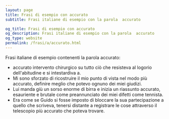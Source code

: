 ```yaml
---
layout: page
title: Frasi di esempio con accurato 
subtitle: Frasi italiane di esempio con la parola  accurato

og_title: Frasi di esempio con accurato 
og_description: Frasi italiane di esempio con la parola  accurato
og_type: website
permalink: /frasi/a/accurato.html
---
```


Frasi italiane di esempio contenenti la parola accurato:


- accurato intervento chirurgico su tutto ciò che resisteva al logorio dell'abitudine e si intestardiva a.
- Mi sono sforzato di ricostruire il mio punto di vista nel modo più accurato, definire meglio che potevo ognuno dei miei giudizi.
- Lui manda giù un sorso enorme di birra e inizia un riassunto accurato, esauriente e brutale come preannunciato dei miei difetti come tennista.
- Era come se Guido si fosse imposto di bloccare la sua partecipazione a quello che scriveva, tenersi distante a registrare le cose attraverso il telescopio più accurato che poteva trovare.
